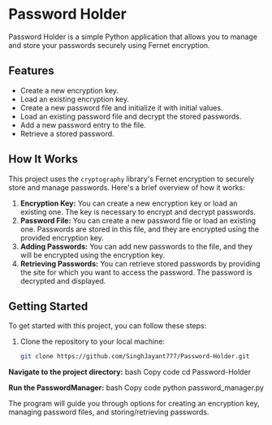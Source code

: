 # Password Holder
Password Holder is a simple Python application that allows you to manage and store your passwords securely using Fernet encryption.

## Features
- Create a new encryption key.
- Load an existing encryption key.
- Create a new password file and initialize it with initial values.
- Load an existing password file and decrypt the stored passwords.
- Add a new password entry to the file.
- Retrieve a stored password.

## How It Works
This project uses the `cryptography` library's Fernet encryption to securely store and manage passwords. Here's a brief overview of how it works:

1. **Encryption Key:** You can create a new encryption key or load an existing one. The key is necessary to encrypt and decrypt passwords.
2. **Password File:** You can create a new password file or load an existing one. Passwords are stored in this file, and they are encrypted using the provided encryption key.
3. **Adding Passwords:** You can add new passwords to the file, and they will be encrypted using the encryption key.
4. **Retrieving Passwords:** You can retrieve stored passwords by providing the site for which you want to access the password. The password is decrypted and displayed.

## Getting Started

To get started with this project, you can follow these steps:
1. Clone the repository to your local machine:

   ```bash
   git clone https://github.com/SinghJayant777/Password-Holder.git

**Navigate to the project directory:**
bash
Copy code
cd Password-Holder


**Run the PasswordManager:**
bash
Copy code
python password_manager.py

The program will guide you through options for creating an encryption key, managing password files, and storing/retrieving passwords.

